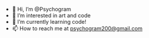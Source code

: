 - 👋 Hi, I’m @Psychogram
- 👀 I’m interested in art and code
- 🌱 I’m currently learning code!
- 📫 How to reach me at psychogram200@gmail.com

<!---
Psychogram/Psychogram is a ✨ special ✨ repository because its `README.md` (this file) appears on your GitHub profile.
You can click the Preview link to take a look at your changes.
--->
